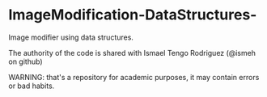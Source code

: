 # ImageModification-DataStructures-

Image modifier using data structures.

The authority of the code is shared with Ismael Tengo Rodriguez (@ismeh on github)

WARNING: that's a repository for academic purposes, it may contain errors or bad habits.
